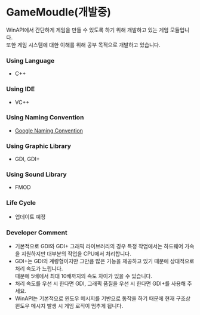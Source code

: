 # GameMoudle(개발중)
WinAPI에서 간단하게 게임을 만들 수 있도록 하기 위해 개발하고 있는 게임 모듈입니다.<br>
또한 게임 시스템에 대한 이해를 위해 공부 목적으로 개발하고 있습니다.

### Using Language
* C++

### Using IDE
* VC++

### Using Naming Convention
* [Google Naming Convention](https://google.github.io/styleguide/cppguide.html#General_Naming_Rules)

### Using Graphic Library
* GDI, GDI+

### Using Sound Library
* FMOD

### Life Cycle
* 업데이트 예정

### Developer Comment
* 기본적으로 GDI와 GDI+ 그래픽 라이브러리의 경우 특정 작업에서는 하드웨어 가속을 지원하지만 대부분의 작업을 CPU에서 처리합니다.
* GDI+는 GDI의 계량형이지만 그만큼 많은 기능을 제공하고 있기 때문에 상대적으로 처리 속도가 느립니다.<br>
때문에 5배에서 최대 10배까지의 속도 차이가 있을 수 있습니다.
* 처리 속도를 우선 시 한다면 GDI, 그래픽 품질을 우선 시 한다면 GDI+를 사용해 주세요.
* WinAPI는 기본적으로 윈도우 메시지를 기반으로 동작을 하기 때문에 현재 구조상 윈도우 메시지 발생 시 게임 로직이 멈추게 됩니다.
